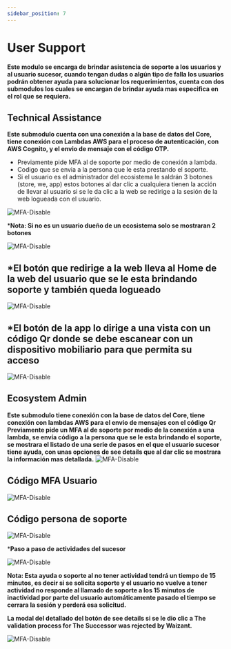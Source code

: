```yaml
---
sidebar_position: 7
---
```

# User Support

**Este modulo se encarga de brindar asistencia de soporte a los usuarios y al usuario sucesor, cuando tengan dudas o algún tipo de falla los usuarios podrán obtener ayuda para solucionar los requerimientos, cuenta con dos submodulos los cuales se encargan de brindar ayuda mas especifica en el rol que se requiera.**

## Technical Assistance

**Este submodulo cuenta con una conexión a la base de datos del Core, tiene conexión con Lambdas AWS para el proceso de autenticación, con AWS Cognito, y el envio de mensaje con el código OTP.**

- Previamente pide MFA al de soporte por medio de conexión a lambda.
- Codigo que se envia a la persona que le esta prestando el soporte.
- Si el usuario es el administrador del ecosistema le saldrán 3 botones (store, we, app) estos botones al dar clic a cualquiera tienen la acción de llevar al usuario si se le da clic a la web se redirige a la sesión de la web logueada con el usuario.

![MFA-Disable](/img/backoffice-user/support_technical_backoffice.png)

***Nota: Si no es un usuario dueño de un ecosistema solo se mostraran 2 botones**

![MFA-Disable](/img/backoffice-user/support_technical_backoffices.png)

## *El botón que redirige a la web lleva al Home de la web del usuario que se le esta brindando soporte y también queda logueado

![MFA-Disable](/img/backoffice-user/ecosystem_plans.png)

## *El botón de la app lo dirige a una vista con un código Qr donde se debe escanear con un dispositivo mobiliario para que permita su acceso

![MFA-Disable](/img/backoffice-user/code-qr-app.png)

## Ecosystem Admin

**Este submodulo tiene conexión con la base de datos del Core, tiene conexión con lambdas AWS para el envio de mensajes con el código Qr Previamente pide un MFA al de soporte por medio de la conexión a una lambda, se envía código a la persona que se le esta brindando el soporte, se mostrara el listado de una serie de pasos en el que el usuario sucesor tiene ayuda, con unas opciones de see details que al dar clic se mostrara la información mas detallada.**
![MFA-Disable](/img/backoffice-user/modal-verification-user-support.png)

## Código MFA Usuario

![MFA-Disable](/img/backoffice-user/code-user-support-verification.png)

## Código persona de soporte

![MFA-Disable](/img/backoffice-user/verification-code-person-support.png)

***Paso a paso de actividades del sucesor**

![MFA-Disable](/img/backoffice-user/activity-succesor-.png)

**Nota: Esta ayuda o soporte al no tener actividad tendrá un tiempo de 15 minutos, es decir si se solicita soporte y el usuario no vuelve a tener actividad no responde al llamado de soporte a los 15 minutos de inactividad por parte del usuario automáticamente pasado el tiempo se cerrara la sesión y perderá esa solicitud.**

**La modal del detallado del botón de see details si se le dio clic a The validation process for The Successor was rejected by Waizant.**

![MFA-Disable](/img/backoffice-user/validation-process-succesor.png)
